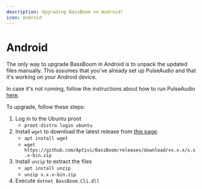 ```yaml
---
description: Upgrading BassBoom on Android!
icon: android
---
```


# Android

The only way to upgrade BassBoom in Android is to unpack the updated files manually. This assumes that you've already set up PulseAudio and that it's working on your Android device.

In case it's not running, follow the instructions about how to run PulseAudio [here](../installing-bassboom/android.md).

To upgrade, follow these steps:

1. Log in to the Ubuntu proot
   * `proot-distro login ubuntu`
2. Install `wget` to download the latest release from [this page](https://github.com/Aptivi/BassBoom/releases).
   * `apt install wget`
   * `wget https://github.com/Aptivi/BassBoom/releases/download/vx.x.x/x.x.x-bin.zip`
3. Install `unzip` to extract the files
   * `apt install unzip`
   * `unzip x.x.x-bin.zip`
4. Execute `dotnet BassBoom.Cli.dll`
